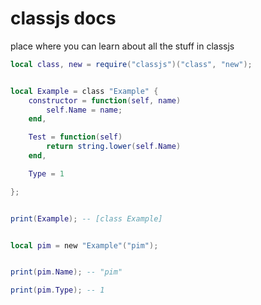 # classjs docs
place where you can learn about all the stuff in classjs

```lua
local class, new = require("classjs")("class", "new");


local Example = class "Example" {
    constructor = function(self, name)
        self.Name = name;
    end,

    Test = function(self)
        return string.lower(self.Name)                            
    end,

    Type = 1

};


print(Example); -- [class Example]


local pim = new "Example"("pim");


print(pim.Name); -- "pim"

print(pim.Type); -- 1

```
